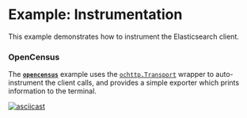 # Example: Instrumentation

This example demonstrates how to instrument the Elasticsearch client.

### OpenCensus

The [**`opencensus`**](./opencensus) example uses the [`ochttp.Transport`](https://godoc.org/go.opencensus.io/plugin/ochttp#example-Transport) wrapper to auto-instrument the client calls, and provides a simple exporter which prints information to the terminal.

[![asciicast](https://asciinema.org/a/KhyP3GuuHPJAZQAmrgmdwS7uf.svg)](https://asciinema.org/a/KhyP3GuuHPJAZQAmrgmdwS7uf)
